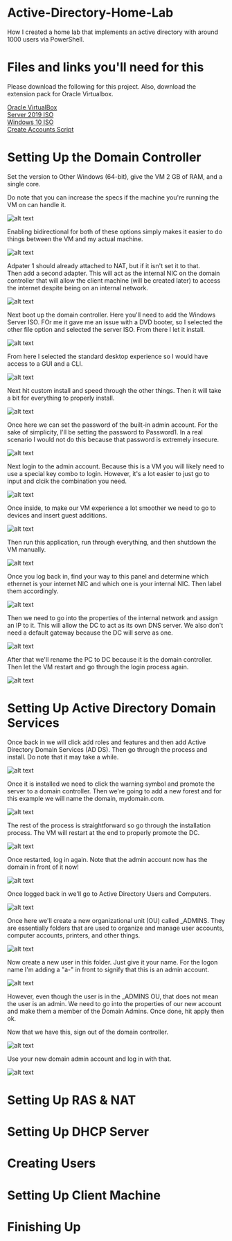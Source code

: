 # Active-Directory-Home-Lab
How I created a home lab that implements an active directory with around 1000 users via PowerShell.

<h1>Files and links you'll need for this</h1>

Please download the following for this project. Also, download the extension pack for Oracle Virtualbox. <br>

[Oracle VirtualBox](https://www.virtualbox.org/wiki/Downloads) <br>
[Server 2019 ISO](https://www.microsoft.com/en-us/evalcenter/download-windows-server-2019) <br>
[Windows 10 ISO](https://www.microsoft.com/en-us/software-download/windows10) <br>
[Create Accounts Script](https://github.com/joshmadakor1/AD_PS...) <br>

<h1>Setting Up the Domain Controller</h1>
Set the version to Other Windows (64-bit), give the VM 2 GB of RAM, and a single core. <br>

Do note that you can increase the specs if the machine you're running the VM on can handle it. <br>

![alt text][logo]

[logo]: https://github.com/Arnab-Kirtania/Active-Directory-Home-Lab/blob/main/1.png "Creating DC"

Enabling bidirectional for both of these options simply makes it easier to do things between the VM and my actual machine. <br>

![alt text][logo1]

[logo1]: https://github.com/Arnab-Kirtania/Active-Directory-Home-Lab/blob/main/2.png "Settings change"

Adpater 1 should already attached to NAT, but if it isn't set it to that. <br>
Then add  a second adapter. This will act as the internal NIC on the domain controller that will allow the client machine (will be created later) to access the internet despite being on an internal network. <br>

![alt text][logo2]

[logo2]: https://github.com/Arnab-Kirtania/Active-Directory-Home-Lab/blob/main/3.png "Adapter settings"

Next boot up the domain controller. Here you'll need to add the Windows Server ISO. FOr me it gave me an issue with a DVD booter, so I selected the other file option and selected the server ISO. From there I let it install. <br>

![alt text][logo3]

[logo3]: https://github.com/Arnab-Kirtania/Active-Directory-Home-Lab/blob/main/4.png "Server setup"

From here I selected the standard desktop experience so I would have access to a GUI and a CLI. <br>

![alt text][logo4]

[logo4]: https://github.com/Arnab-Kirtania/Active-Directory-Home-Lab/blob/main/5.png "Server selection"

Next hit custom install and speed through the other things. Then it will take a bit for everything to properly install. <br>

![alt text][logo5]

[logo5]: https://github.com/Arnab-Kirtania/Active-Directory-Home-Lab/blob/main/6.png "Custom Install"

Once here we can set the password of the built-in admin account. For the sake of simplicity, I'll be setting the password to Password1. In a real scenario I would not do this because that password is extremely insecure. <br>

![alt text][logo6]

[logo6]: https://github.com/Arnab-Kirtania/Active-Directory-Home-Lab/blob/main/7.png "Admin account settings"

Next login to the admin account. Because this is a VM you will likely need to use a special key combo to login. However, it's a lot easier to just go to input and clcik the combination you need. <br>

![alt text][logo7]

[logo7]: https://github.com/Arnab-Kirtania/Active-Directory-Home-Lab/blob/main/8.png "Admin account log in"

Once inside, to make our VM experience a lot smoother we need to go to devices and insert guest additions. <br>

![alt text][logo8]

[logo8]: https://github.com/Arnab-Kirtania/Active-Directory-Home-Lab/blob/main/9.png "Adding guest additions"

Then run this application, run through everything, and then shutdown the VM manually. <br>

![alt text][logo9]

[logo9]: https://github.com/Arnab-Kirtania/Active-Directory-Home-Lab/blob/main/10.png "Installing guest additions"

Once you log back in, find your way to this panel and determine which ethernet is your internet NIC and which one is your internal NIC. Then label them accordingly. <br>

![alt text][logo10]

[logo10]: https://github.com/Arnab-Kirtania/Active-Directory-Home-Lab/blob/main/11.png "Labelling networks"

Then we need to go into the properties of the internal network and assign an IP to it. This will allow the DC to act as its own DNS server. We also don't need a default gateway because the DC will serve as one. <br>

![alt text][logo11]

[logo11]: https://github.com/Arnab-Kirtania/Active-Directory-Home-Lab/blob/main/12.png "IP Assignment"

After that we'll rename the PC to DC because it is the domain controller. Then let the VM restart and go through the login process again.

![alt text][logo12]

[logo12]: https://github.com/Arnab-Kirtania/Active-Directory-Home-Lab/blob/main/13.png "Renaming the PC"

<h1>Setting Up Active Directory Domain Services</h1>
Once back in we will click add roles and features and then add Active Directory Domain Services (AD DS). Then go through the process and install. Do note that it may take a while. <br>

![alt text][logo13]

[logo13]: https://github.com/Arnab-Kirtania/Active-Directory-Home-Lab/blob/main/14.png "Adding AD DS"

Once it is installed we need to click the warning symbol and promote the server to a domain controller. Then we're going to add a new forest and for this example we will name the domain, mydomain.com. <br>

![alt text][logo14]

[logo14]: https://github.com/Arnab-Kirtania/Active-Directory-Home-Lab/blob/main/15.png "Deploying domain"

The rest of the process is straightforward so go through the installation process. The VM will restart at the end to properly promote the DC. <br>

![alt text][logo15]

[logo15]: https://github.com/Arnab-Kirtania/Active-Directory-Home-Lab/blob/main/16.png "Promoting DC"

Once restarted, log in again. Note that the admin account now has the domain in front of it now!

![alt text][logo16]

[logo16]: https://github.com/Arnab-Kirtania/Active-Directory-Home-Lab/blob/main/17.png "Logging in"

Once logged back in we'll go to Active Directory Users and Computers. <br>

![alt text][logo17]

[logo17]: https://github.com/Arnab-Kirtania/Active-Directory-Home-Lab/blob/main/18.png "Navigating to Active Directory"

Once here we'll create a new organizational unit (OU) called _ADMINS. They are essentially folders that are used to organize and manage user accounts, computer accounts, printers, and other things. <br>

![alt text][logo18]

[logo18]: https://github.com/Arnab-Kirtania/Active-Directory-Home-Lab/blob/main/19.png "Adding Organizational Unit"

Now create a new user in this folder. Just give it your name. For the logon name I'm adding a "a-" in front to signify that this is an admin account. <br>

![alt text][logo19]

[logo19]: https://github.com/Arnab-Kirtania/Active-Directory-Home-Lab/blob/main/20.png "Adding a user"

However, even though the user is in the _ADMINS OU, that does not mean the user is an admin. We need to go into the properties of our new account and make them a member of the Domain Admins. Once done, hit apply then ok. <br>

Now that we have this, sign out of the domain controller. <br>

![alt text][logo20]

[logo20]: https://github.com/Arnab-Kirtania/Active-Directory-Home-Lab/blob/main/21.png "Promoting a user"

Use your new domain admin account and log in with that. <br>

![alt text][logo21]

[logo21]: https://github.com/Arnab-Kirtania/Active-Directory-Home-Lab/blob/main/22.png "Logging in"

<h1>Setting Up RAS & NAT</h1>
<h1>Setting Up DHCP Server</h1>
<h1>Creating Users</h1>
<h1>Setting Up Client Machine</h1>
<h1>Finishing Up</h1>
